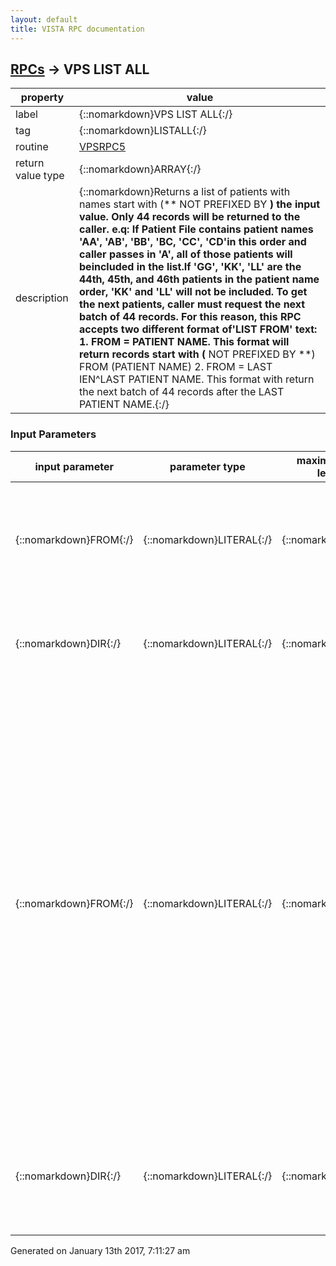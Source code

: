 ```yaml
---
layout: default
title: VISTA RPC documentation
---
```




## [RPCs](TableOfContent.md) &#8594; VPS LIST ALL 

 property | value 
--- | --- 
 label | {::nomarkdown}VPS LIST ALL{:/}
 tag | {::nomarkdown}LISTALL{:/}
 routine | [VPSRPC5](http://code.osehra.org/dox/Routine_VPSRPC5_source.html)
 return value type | {::nomarkdown}ARRAY{:/}
 description | {::nomarkdown}Returns a list of patients with names start with (** NOT PREFIXED BY **) the input value. Only 44 records will be returned to the caller. e.q: If Patient File contains patient names 'AA', 'AB', 'BB', 'BC, 'CC', 'CD'in this order and caller passes in 'A', all of those patients will beincluded in the list.If 'GG', 'KK', 'LL' are the 44th, 45th, and 46th patients in the patient name order, 'KK' and 'LL' will not be included. To get the next patients, caller must request the next batch of 44 records. For this reason, this RPC accepts two different format of'LIST FROM' text: 1. FROM = PATIENT NAME. This format will return records start with (** NOT PREFIXED BY **) FROM (PATIENT NAME) 2. FROM = LAST IEN^LAST PATIENT NAME. This format with return the next batch of 44 records after the LAST PATIENT NAME.{:/}

### Input Parameters

| input parameter | parameter type | maximum data length | required | description | 
| --- | --- | --- | --- | --- | 
| {::nomarkdown}FROM{:/} | {::nomarkdown}LITERAL{:/} | {::nomarkdown}30{:/} | {::nomarkdown}true{:/} | {::nomarkdown}Contains the patient's name or contains the patient's file #2 IEN andname. Name part of the input may be a partial or full name.  Examples:  \DOE,J\  OR \99999^DOE,J\.{:/} | 
| {::nomarkdown}DIR{:/} | {::nomarkdown}LITERAL{:/} | {::nomarkdown}2{:/} | {::nomarkdown}true{:/} | {::nomarkdown}The value of DIR can be 1 or -1.  This parameter determines the $ORDER search direction, 1 is ascending and -1 is descending.{:/} | 
| {::nomarkdown}FROM{:/} | {::nomarkdown}LITERAL{:/} | {::nomarkdown}30{:/} | {::nomarkdown}true{:/} | {::nomarkdown}FORM is the 'Start With' or 'List From' input parametr. This is **NOT** a 'Prefixed by' input parameter.This is a required field and can have two different formats. 1. FORM  = PATIENT NAME. This format will return a batch of 44 patient records in patient name order start with PATIENT NAME. This is *NOT* a 'Prefixed by' input parameter. Any records in that batch including patient names *not* prefixed by the FORM will be included. 2. FORM = LAST IEN^LAST PATIENT NAME. This format is to provide a caller to get the next batch of 44 records. The list returned will NOT include the LAST PATIENT NAME. Commonly, RPC caller will set LAST IEN^LAST PATIENT NAME with the last record returned in the previous RPC call.{:/} | 
| {::nomarkdown}DIR{:/} | {::nomarkdown}LITERAL{:/} | {::nomarkdown}2{:/} | {::nomarkdown}true{:/} | {::nomarkdown}Input parameter DIR determines the order of the output array returned. Thevalue is either 1 (ascending order = default value) or -1 (descending order).{:/} | 




 Generated on January 13th 2017, 7:11:27 am